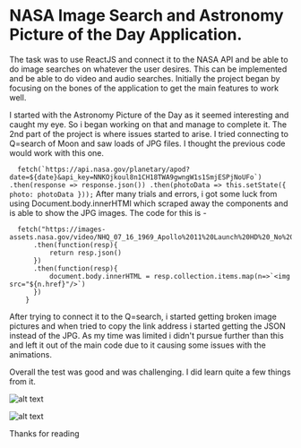 
# NASA Image Search and Astronomy Picture of the Day Application.

The task was to use ReactJS and connect it to the NASA API and be able to do image searches on whatever the user desires. This can be implemented and be able to do video and audio searches. Initially the project began by focusing on the bones of the application to get the main features to work well. 

I started with the Astronomy Picture of the Day as it seemed interesting and caught my eye. So i began working on that and manage to complete it. The 2nd part of the project is where issues started to arise. I tried connecting to Q=search of Moon and saw loads of JPG files. I thought the previous code would work with this one.

```  fetch(`https://api.nasa.gov/planetary/apod?date=${date}&api_key=NNKOjkoul8n1CH18TWA9gwngW1s1SmjESPjNoUFo`)
        .then(response => response.json())
        .then(photoData => this.setState({ photo: photoData }));```
After many trials and errors, i got some luck from using Document.body.innerHTMl which scraped away the components and is able to show the JPG images. The code for this is - 

```componentDidMount(){
  fetch("https://images-assets.nasa.gov/video/NHQ_07_16_1969_Apollo%2011%20Launch%20HD%20_No%20Audio%20/collection.json")
      .then(function(resp){
          return resp.json()
      })
      .then(function(resp){
          document.body.innerHTML = resp.collection.items.map(n=>`<img src="${n.href}"/>`)
      })
    }
```
After trying to connect it to the Q=search, i started getting broken image pictures and when tried to copy the link address i started getting the JSON instead of the JPG. As my time was limited i didn't pursue further than this and left it out of the main code due to it causing some issues with the animations. 

Overall the test was good and was challenging. I did learn quite a few things from it. 

![alt text](https://i.imgur.com/f7ZetLO.png)

![alt text](https://i.imgur.com/hiPedeF.png)

Thanks for reading  
